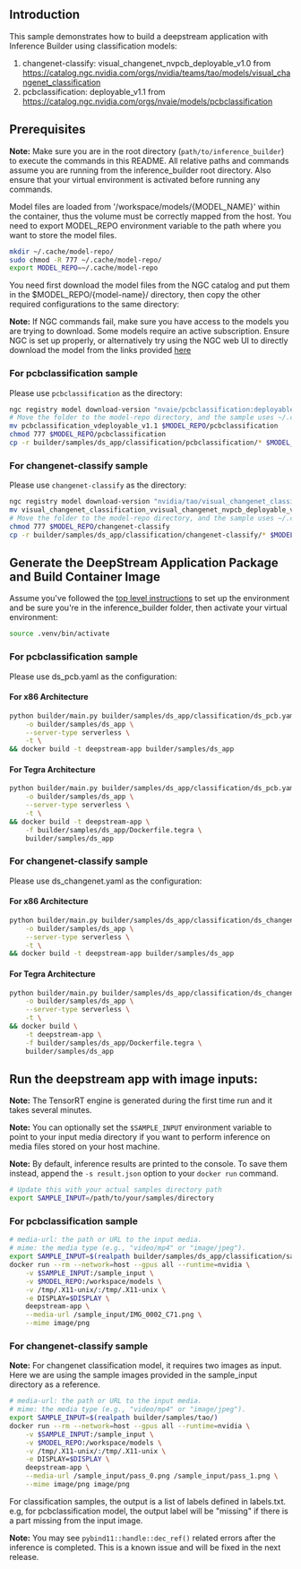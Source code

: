 ## Introduction

This sample demonstrates how to build a deepstream application with Inference Builder using classification models:
1. changenet-classify: visual_changenet_nvpcb_deployable_v1.0 from https://catalog.ngc.nvidia.com/orgs/nvidia/teams/tao/models/visual_changenet_classification
2. pcbclassification: deployable_v1.1 from https://catalog.ngc.nvidia.com/orgs/nvaie/models/pcbclassification

## Prerequisites

**Note:** Make sure you are in the root directory (`path/to/inference_builder`) to execute the commands in this README. All relative paths and commands assume you are running from the inference_builder root directory. Also ensure that your virtual environment is activated before running any commands.

Model files are loaded from '/workspace/models/{MODEL_NAME}' within the container, thus the volume must be correctly mapped from the host.
You need to export MODEL_REPO environment variable to the path where you want to store the model files.

```bash
mkdir ~/.cache/model-repo/
sudo chmod -R 777 ~/.cache/model-repo/
export MODEL_REPO=~/.cache/model-repo
```

You need first download the model files from the NGC catalog and put them in the $MODEL_REPO/{model-name}/ directory, then copy the other required configurations to the same directory:

**Note:** If NGC commands fail, make sure you have access to the models you are trying to download. Some models require an active subscription. Ensure NGC is set up properly, or alternatively try using the NGC web UI to directly download the model from the links provided [here](../README.md#models-used-in-the-samples)

### For pcbclassification sample

Please use `pcbclassification` as the directory:

```bash
ngc registry model download-version "nvaie/pcbclassification:deployable_v1.1"
# Move the folder to the model-repo directory, and the sample uses ~/.cache/model-repo by default
mv pcbclassification_vdeployable_v1.1 $MODEL_REPO/pcbclassification
chmod 777 $MODEL_REPO/pcbclassification
cp -r builder/samples/ds_app/classification/pcbclassification/* $MODEL_REPO/pcbclassification/
```

### For changenet-classify sample

Please use `changenet-classify` as the directory:

```bash
ngc registry model download-version "nvidia/tao/visual_changenet_classification:visual_changenet_nvpcb_deployable_v1.0"
mv visual_changenet_classification_vvisual_changenet_nvpcb_deployable_v1.0 $MODEL_REPO/changenet-classify/
# Move the folder to the model-repo directory, and the sample uses ~/.cache/model-repo by default
chmod 777 $MODEL_REPO/changenet-classify
cp -r builder/samples/ds_app/classification/changenet-classify/* $MODEL_REPO/changenet-classify/
```

## Generate the DeepStream Application Package and Build Container Image

Assume you've followed the [top level instructions](../../../README.md#getting-started) to set up the environment and be sure you're in the inference_builder folder, then activate your virtual environment:

```bash
source .venv/bin/activate
```

### For pcbclassification sample

Please use ds_pcb.yaml as the configuration:

#### For x86 Architecture

```bash
python builder/main.py builder/samples/ds_app/classification/ds_pcb.yaml \
    -o builder/samples/ds_app \
    --server-type serverless \
    -t \
&& docker build -t deepstream-app builder/samples/ds_app
```

#### For Tegra Architecture

```bash
python builder/main.py builder/samples/ds_app/classification/ds_pcb.yaml \
    -o builder/samples/ds_app \
    --server-type serverless \
    -t \
&& docker build -t deepstream-app \
    -f builder/samples/ds_app/Dockerfile.tegra \
    builder/samples/ds_app
```

### For changenet-classify sample

Please use ds_changenet.yaml as the configuration:

#### For x86 Architecture

```bash
python builder/main.py builder/samples/ds_app/classification/ds_changenet.yaml \
    -o builder/samples/ds_app \
    --server-type serverless \
    -t \
&& docker build -t deepstream-app builder/samples/ds_app
```

#### For Tegra Architecture

```bash
python builder/main.py builder/samples/ds_app/classification/ds_changenet.yaml \
    -o builder/samples/ds_app \
    --server-type serverless \
    -t \
&& docker build \
    -t deepstream-app \
    -f builder/samples/ds_app/Dockerfile.tegra \
    builder/samples/ds_app
```


## Run the deepstream app with image inputs:

**Note:** The TensorRT engine is generated during the first time run and it takes several minutes.

**Note:** You can optionally set the `$SAMPLE_INPUT` environment variable to point to your input media directory if you want to perform inference on media files stored on your host machine.

**Note:** By default, inference results are printed to the console. To save them instead, append the `-s result.json` option to your `docker run` command.

```bash
# Update this with your actual samples directory path
export SAMPLE_INPUT=/path/to/your/samples/directory
```

### For pcbclassification sample

```bash
# media-url: the path or URL to the input media.
# mime: the media type (e.g., "video/mp4" or "image/jpeg").
export SAMPLE_INPUT=$(realpath builder/samples/ds_app/classification/sample-inputs/)
docker run --rm --network=host --gpus all --runtime=nvidia \
    -v $SAMPLE_INPUT:/sample_input \
    -v $MODEL_REPO:/workspace/models \
    -v /tmp/.X11-unix/:/tmp/.X11-unix \
    -e DISPLAY=$DISPLAY \
    deepstream-app \
    --media-url /sample_input/IMG_0002_C71.png \
    --mime image/png
```

### For changenet-classify sample

**Note:** For changenet classification model, it requires two images as input. Here we are using the sample images provided in the sample_input directory as a reference.

```bash
# media-url: the path or URL to the input media.
# mime: the media type (e.g., "video/mp4" or "image/jpeg").
export SAMPLE_INPUT=$(realpath builder/samples/tao/)
docker run --rm --network=host --gpus all --runtime=nvidia \
    -v $SAMPLE_INPUT:/sample_input \
    -v $MODEL_REPO:/workspace/models \
    -v /tmp/.X11-unix/:/tmp/.X11-unix \
    -e DISPLAY=$DISPLAY \
    deepstream-app \
    --media-url /sample_input/pass_0.png /sample_input/pass_1.png \
    --mime image/png image/png
```

For classification samples, the output is a list of labels defined in labels.txt. e.g, for pcbclassification model, the output label will be "missing" if there is a part missing from the input image.

**Note:** You may see `pybind11::handle::dec_ref()` related errors after the inference is completed. This is a known issue and will be fixed in the next release.